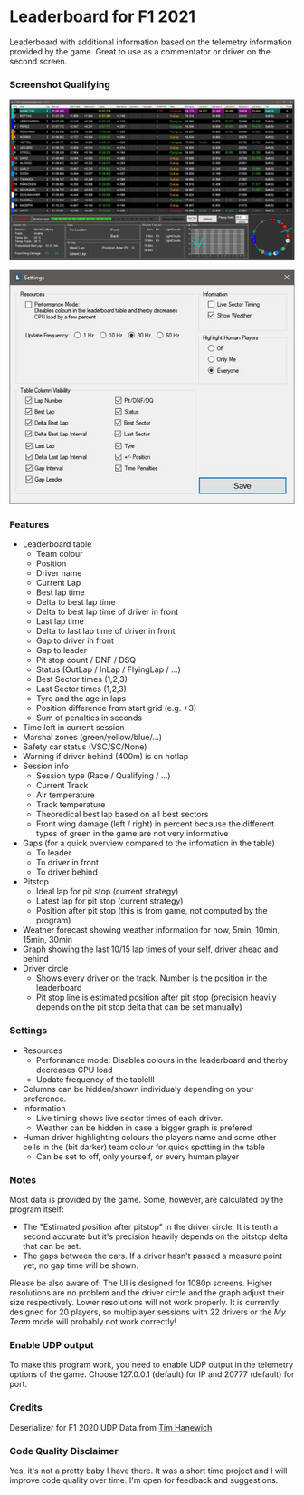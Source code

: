 # Leaderboard for F1 2021
Leaderboard with additional information based on the telemetry information provided by the game. Great to use as a commentator or driver on the second screen.

### Screenshot Qualifying
![Screenshot Qualifying](https://github.com/MikeLauer/F1-2021-Telemetry/blob/master/Screenshots/screenshot_20210827.JPG)

![Screenshot Settings](https://github.com/MikeLauer/F1-2021-Telemetry/blob/master/Screenshots/screenshot_settings_20210827.JPG)

### Features
- Leaderboard table
  - Team colour
  - Position
  - Driver name
  - Current Lap
  - Best lap time
  - Delta to best lap time
  - Delta to best lap time of driver in front
  - Last lap time
  - Delta to last lap time of driver in front
  - Gap to driver in front
  - Gap to leader
  - Pit stop count / DNF / DSQ
  - Status (OutLap / InLap / FlyingLap / ...)
  - Best Sector times (1,2,3)
  - Last Sector times (1,2,3)
  - Tyre and the age in laps
  - Position difference from start grid (e.g. +3)
  - Sum of penalties in seconds
- Time left in current session
- Marshal zones (green/yellow/blue/...)
- Safety car status (VSC/SC/None)
- Warning if driver behind (400m) is on hotlap
- Session info
  - Session type (Race / Qualifying / ...)
  - Current Track
  - Air temperature
  - Track temperature
  - Theoredical best lap based on all best sectors
  - Front wing damage (left / right) in percent because the different types of green in the game are not very informative
- Gaps (for a quick overview compared to the infomation in the table)
  - To leader
  - To driver in front
  - To driver behind
- Pitstop
  - Ideal lap for pit stop (current strategy)
  - Latest lap for pit stop (current strategy)
  - Position after pit stop (this is from game, not computed by the program)
- Weather forecast showing weather information for now, 5min, 10min, 15min, 30min
- Graph showing the last 10/15 lap times of your self, driver ahead and behind
- Driver circle
  - Shows every driver on the track. Number is the position in the leaderboard
  - Pit stop line is estimated position after pit stop (precision heavily depends on the pit stop delta that can be set manually)

### Settings
- Resources
  - Performance mode: Disables colours in the leaderboard and therby decreases CPU load
  - Update frequency of the tablelll
- Columns can be hidden/shown individualy depending on your preference.
- Information
  - Live timing shows live sector times of each driver.
  - Weather can be hidden in case a bigger graph is prefered
- Human driver highlighting colours the players name and some other cells in the (bit darker) team colour for quick spotting in the table
  - Can be set to off, only yourself, or every human player

### Notes
Most data is provided by the game. Some, however, are calculated by the program itself:
- The "Estimated position after pitstop" in the driver circle. It is tenth a second accurate but it's precision heavily depends on the pitstop delta that can be set.
- The gaps between the cars. If a driver hasn't passed a measure point yet, no gap time will be shown.

Please be also aware of:
The UI is designed for 1080p screens. Higher resolutions are no problem and the driver circle and the graph adjust their size respectively. Lower resolutions will not work properly. It is currently designed for 20 players, so multiplayer sessions with 22 drivers or the *My Team* mode will probably not work correctly!

### Enable UDP output
To make this program work, you need to enable UDP output in the telemetry options of the game. Choose 127.0.0.1 (default) for IP and 20777 (default) for port.

### Credits
Deserializer for F1 2020 UDP Data from [Tim Hanewich](https://github.com/TimHanewich/Codemasters.F1_2020)


### Code Quality Disclaimer
Yes, it's not a pretty baby I have there. It was a short time project and I will improve code quality over time.
I'm open for feedback and suggestions.
